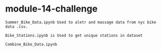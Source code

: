 # module-14-challenge


    Summer_Bike_Data.ipynb Used to aletr and massage data from nyc bike data .csv.
    
    Bike_Stations.ipynb is Used to get unique stations in dataset
    
    Combine_Bike_Data.ipynb
